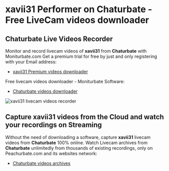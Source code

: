 # xavii31 Performer on Chaturbate - Free LiveCam videos downloader

## Chaturbate Live Videos Recorder

Monitor and record livecam videos of **xavii31** from **Chaturbate** with Moniturbate.com
Get a premium trial for free by just and only registering with your Email address:
* [xavii31 Premium videos downloader](https://moniturbate.com/request-demo-licence-key.html)

Free livecam videos downloader - Moniturbate Software:
* [Chaturbate videos downloader](https://moniturbate.com/moniturbate-download-software.html)

![xavii31 livecam videos recorder](https://peachurnet.com/templates/moniturbate-software.png)


## Capture xavii31 videos from the Cloud and watch your recordings on Streaming

Without the need of downloading a software, capture **xavii31** livecam videos from **Chaturbate** 100% online.
Watch Livecam archives from **Chaturbate** unlimitedly from thousands of existing recordings, only on Peachurbate.com and its websites network:
* [Chaturbate videos archives](https://peachurnet.com/)